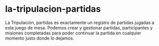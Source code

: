# la-tripulacion-partidas
La Tripulación, partidas es exactamente un registro de partidas jugadas a este juego de mesa. Podemos crear y gestionar partidas, participantes y misiones completadas para poder continuar la partida en cualquier momento justo donde lo dejamos. 
